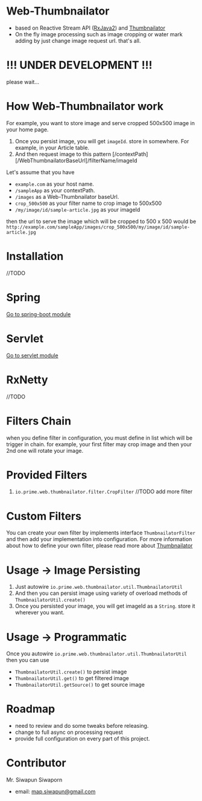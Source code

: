 # Web-Thumbnailator
- based on Reactive Stream API ([RxJava2](https://github.com/ReactiveX/RxJava)) and [Thumbnailator](https://github.com/coobird/thumbnailator)
- On the fly image processing such as image cropping or water mark adding by just change image request url. that's all.

# !!! UNDER DEVELOPMENT !!!
please wait...

# How Web-Thumbnailator work
For example, you want to store image and serve cropped 500x500 image in your home page.

1. Once you persist image, you will get `imageId`. store in somewhere. For example, in your Article table. 
2. And then request image to this pattern [/contextPath][/WebThumbnailatorBaseUrl]/filterName/imageId

Let's assume that you have
- `example.com` as your host name.
- `/sampleApp` as your contextPath.
- `/images` as a Web-Thumbnailator baseUrl.
- `crop_500x500` as your filter name to crop image to 500x500
- `/my/image/id/sample-article.jpg` as your imageId

then the url to serve the image which will be cropped to 500 x 500 would be `http://example.com/sampleApp/images/crop_500x500/my/image/id/sample-article.jpg`

# Installation
//TODO

# Spring
[Go to spring-boot module](spring)
	
# Servlet
[Go to servlet module](servlet)

# RxNetty
//TODO

# Filters Chain
when you define filter in configuration, you must define in list which will be trigger in chain. for example, your first filter may crop image and then your 2nd one will rotate your image.

# Provided Filters
1. `io.prime.web.thumbnailator.filter.CropFilter` 
//TODO add more filter

# Custom Filters
You can create your own filter by implements interface `ThumbnailatorFilter` and then add your implementation into configuration.
For more information about how to define your own filter, please read more about [Thumbnailator](https://github.com/coobird/thumbnailator)

# Usage -> Image Persisting		
1. Just autowire `io.prime.web.thumbnailator.util.ThumbnailatorUtil`
2. And then you can persist image using variety of overload methods of `ThumbnailatorUtil.create()` 
3. Once you persisted your image, you will get imageId as a `String`. store it wherever you want.

# Usage -> Programmatic
Once you autowire `io.prime.web.thumbnailator.util.ThumbnailatorUtil` then you can use
- `ThumbnailatorUtil.create()` to persist image
- `ThumbnailatorUtil.get()` to get filtered image
- `ThumbnailatorUtil.getSource()` to get source image

# Roadmap
- need to review and do some tweaks before releasing.
- change to full async on processing request
- provide full configuration on every part of this project.

# Contributor
Mr. Siwapun Siwaporn
- email: map.siwapun@gmail.com

